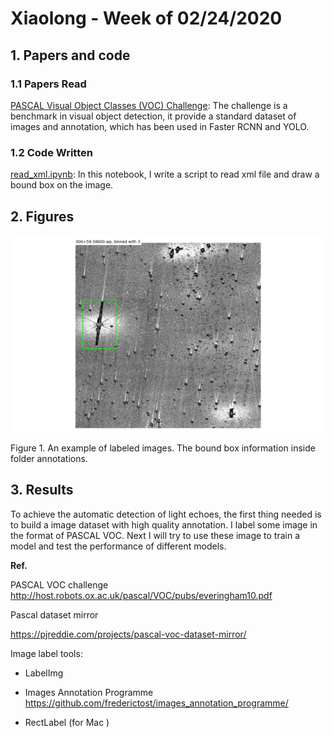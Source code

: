 # Xiaolong - Week of 02/24/2020

## 1. Papers and code

### 1.1 Papers Read

[PASCAL Visual Object Classes (VOC) Challenge](http://host.robots.ox.ac.uk/pascal/VOC/): The challenge is a benchmark in visual object detection, it provide a standard dataset of images and annotation, which has been used in Faster RCNN and YOLO. 



### 1.2 Code Written

[read_xml.ipynb](source/read_xml.ipynb): In this notebook, I write a script to read xml file and draw a bound box on the image. 



## 2. Figures

![0224_labelImg](imgs/0224_labelImg.jpg)

Figure 1. An example of labeled images. The bound box information inside folder annotations. 



## 3. Results

To achieve the automatic detection of light echoes, the first thing needed is to build a image dataset with high quality annotation. I label some image in the format of PASCAL VOC. Next I will try to use these image to train a model and test the performance of different models. 



**Ref.**

PASCAL VOC challenge  http://host.robots.ox.ac.uk/pascal/VOC/pubs/everingham10.pdf

Pascal dataset mirror

https://pjreddie.com/projects/pascal-voc-dataset-mirror/

Image label tools: 

- LabelImg

- Images Annotation Programme https://github.com/frederictost/images_annotation_programme/
- RectLabel (for Mac )









